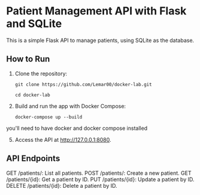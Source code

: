 # Patient Management API with Flask and SQLite

This is a simple Flask API to manage patients, using SQLite as the database. 

## How to Run

1. Clone the repository:

  
   `git clone https://github.com/Lemar00/docker-lab.git`
   
   `cd docker-lab`

3. Build and run the app with Docker Compose:
   
	`docker-compose up --build`

you'll need to have docker and docker compose installed


5. Access the API at http://127.0.0.1:8080. 



## API Endpoints

GET /patients/: List all patients.
POST /patients/: Create a new patient.
GET /patients/{id}: Get a patient by ID.
PUT /patients/{id}: Update a patient by ID.
DELETE /patients/{id}: Delete a patient by ID.
